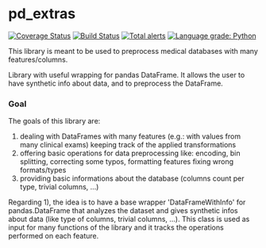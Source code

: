 # pd_extras

[![Coverage Status](https://coveralls.io/repos/github/HK3-Lab-Team/pd_extras/badge.svg?branch=coveralls)](https://coveralls.io/github/HK3-Lab-Team/pd_extras?branch=coveralls)
[![Build Status](https://travis-ci.com/HK3-Lab-Team/pd_extras.svg?branch=master)](https://travis-ci.com/HK3-Lab-Team/pd_extras)
[![Total alerts](https://img.shields.io/lgtm/alerts/g/HK3-Lab-Team/pd_extras.svg?logo=lgtm&logoWidth=18)](https://lgtm.com/projects/g/HK3-Lab-Team/pd_extras/alerts/)
[![Language grade: Python](https://img.shields.io/lgtm/grade/python/g/HK3-Lab-Team/pd_extras.svg?logo=lgtm&logoWidth=18)](https://lgtm.com/projects/g/HK3-Lab-Team/pd_extras/context:python)

This library is meant to be used to preprocess medical databases with many features/columns.

Library with useful wrapping for pandas DataFrame. It allows the user to have synthetic info about data, and to preprocess the DataFrame.


### Goal
The goals of this library are:
1. dealing with DataFrames with many features (e.g.: with values from many clinical exams) keeping track of 
the applied transformations
2. offering basic operations for data preprocessing like: encoding, bin splitting, correcting some typos, 
formatting features fixing wrong formats/types
3. providing basic informations about the database (columns count per type, trivial columns, ...)

Regarding 1), the idea is to have a base wrapper 'DataFrameWithInfo' for pandas.DataFrame that analyzes the dataset 
and gives synthetic infos about data (like type of columns, trivial columns, ...).
This class is used as input for many functions of the library and it tracks the operations performed on each feature.
